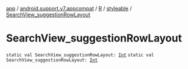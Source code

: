 [app](../../../index.md) / [android.support.v7.appcompat](../../index.md) / [R](../index.md) / [styleable](index.md) / [SearchView_suggestionRowLayout](.)

# SearchView_suggestionRowLayout

`static val SearchView_suggestionRowLayout: `[`Int`](https://kotlinlang.org/api/latest/jvm/stdlib/kotlin/-int/index.html)
`static val SearchView_suggestionRowLayout: `[`Int`](https://kotlinlang.org/api/latest/jvm/stdlib/kotlin/-int/index.html)